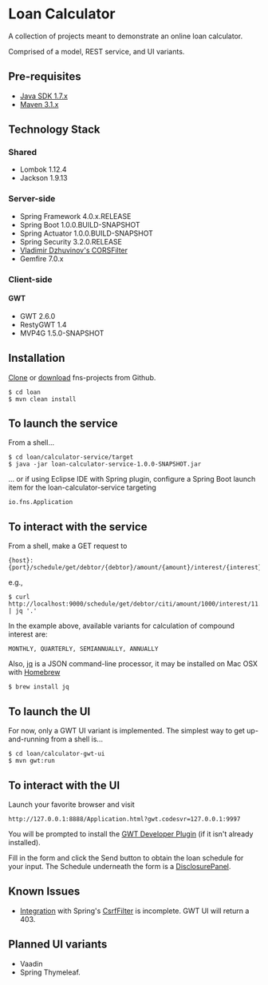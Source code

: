# Loan Calculator
A collection of projects meant to demonstrate an online loan calculator. 

Comprised of a model, REST service, and UI variants.

## Pre-requisites
* [Java SDK 1.7.x](http://www.oracle.com/technetwork/java/javase/downloads/jdk7-downloads-1880260.html)
* [Maven 3.1.x](http://maven.apache.org/download.cgi)

## Technology Stack

### Shared
* Lombok 1.12.4
* Jackson 1.9.13

### Server-side
* Spring Framework 4.0.x.RELEASE
* Spring Boot 1.0.0.BUILD-SNAPSHOT
* Spring Actuator 1.0.0.BUILD-SNAPSHOT
* Spring Security 3.2.0.RELEASE
* [Vladimir Dzhuvinov's CORSFilter](http://software.dzhuvinov.com/cors-filter.html)
* Gemfire 7.0.x

### Client-side

#### GWT
* GWT 2.6.0
* RestyGWT 1.4
* MVP4G 1.5.0-SNAPSHOT

## Installation
[Clone](https://github.com/fastnsilver/fns-projects.git) or [download](https://github.com/fastnsilver/fns-projects/archive/master.zip) fns-projects from Github.

	$ cd loan
	$ mvn clean install

## To launch the service
From a shell...

	$ cd loan/calculator-service/target
	$ java -jar loan-calculator-service-1.0.0-SNAPSHOT.jar

... or if using Eclipse IDE with Spring plugin, configure a Spring Boot launch item for the loan-calculator-service targeting

	io.fns.Application


## To interact with the service 
From a shell, make a GET request to	

	{host}:{port}/schedule/get/debtor/{debtor}/amount/{amount}/interest/{interest}/years/{years}/compounded/{compounded}

e.g., 

	$ curl http://localhost:9000/schedule/get/debtor/citi/amount/1000/interest/11.5/years/2/compounded/MONTHLY | jq '.'

In the example above, available variants for calculation of compound interest are: 

	MONTHLY, QUARTERLY, SEMIANNUALLY, ANNUALLY

Also, [jq](http://stedolan.github.io/jq/) is a JSON command-line processor, it may be installed on Mac OSX with [Homebrew](http://brew.sh/)

	$ brew install jq
	
	
## To launch the UI
For now, only a GWT UI variant is implemented.  The simplest way to get up-and-running from a shell is...

	$ cd loan/calculator-gwt-ui
	$ mvn gwt:run

## To interact with the UI
Launch your favorite browser and visit

	http://127.0.0.1:8888/Application.html?gwt.codesvr=127.0.0.1:9997

You will be prompted to install the [GWT Developer Plugin](http://www.gwtproject.org/doc/latest/DevGuideCompilingAndDebugging.html#launching_in_dev_mode) (if it isn't already installed).

Fill in the form and click the Send button to obtain the loan schedule for your input.  The Schedule underneath the form is a [DisclosurePanel](http://www.gwtproject.org/javadoc/latest/com/google/gwt/user/client/ui/DisclosurePanel.html).

## Known Issues
* [Integration](https://github.com/fastnsilver/fns-projects/issues/9) with Spring's [CsrfFilter](http://docs.spring.io/spring-security/site/docs/3.2.1.CI-SNAPSHOT/apidocs/org/springframework/security/web/csrf/CsrfFilter.html) is incomplete.  GWT UI will return a 403.

## Planned UI variants
* Vaadin
* Spring Thymeleaf.
